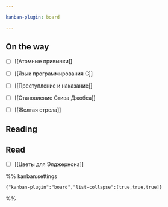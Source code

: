 ```yaml
---

kanban-plugin: board

---
```


## On the way

- [ ] [[Атомные привычки]]
- [ ] [[Язык программирования C]]
- [ ] [[Преступление и наказание]]
- [ ] [[Становление Стива Джобса]]
- [ ] [[Желтая стрела]]


## Reading



## Read

- [ ] [[Цветы для Элджернона]]




%% kanban:settings
```
{"kanban-plugin":"board","list-collapse":[true,true,true]}
```
%%